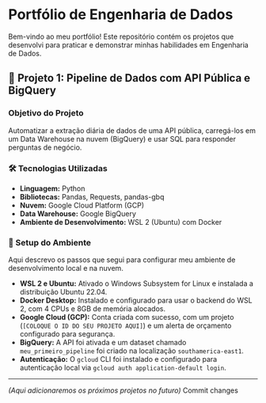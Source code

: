 # Portfólio de Engenharia de Dados

Bem-vindo ao meu portfólio! Este repositório contém os projetos que desenvolvi para praticar e demonstrar minhas habilidades em Engenharia de Dados.

## 🚀 Projeto 1: Pipeline de Dados com API Pública e BigQuery

### Objetivo do Projeto
Automatizar a extração diária de dados de uma API pública, carregá-los em um Data Warehouse na nuvem (BigQuery) e usar SQL para responder perguntas de negócio.

### 🛠️ Tecnologias Utilizadas
* **Linguagem:** Python
* **Bibliotecas:** Pandas, Requests, pandas-gbq
* **Nuvem:** Google Cloud Platform (GCP)
* **Data Warehouse:** Google BigQuery
* **Ambiente de Desenvolvimento:** WSL 2 (Ubuntu) com Docker

### 📝 Setup do Ambiente
Aqui descrevo os passos que segui para configurar meu ambiente de desenvolvimento local e na nuvem.
* **WSL 2 e Ubuntu:** Ativado o Windows Subsystem for Linux e instalada a distribuição Ubuntu 22.04.
* **Docker Desktop:** Instalado e configurado para usar o backend do WSL 2, com 4 CPUs e 8GB de memória alocados.
* **Google Cloud (GCP):** Conta criada com sucesso, com um projeto (`[COLOQUE O ID DO SEU PROJETO AQUI]`) e um alerta de orçamento configurado para segurança.
* **BigQuery:** A API foi ativada e um dataset chamado `meu_primeiro_pipeline` foi criado na localização `southamerica-east1`.
* **Autenticação:** O `gcloud` CLI foi instalado e configurado para autenticação local via `gcloud auth application-default login`.

---
*(Aqui adicionaremos os próximos projetos no futuro)*
Commit changes
